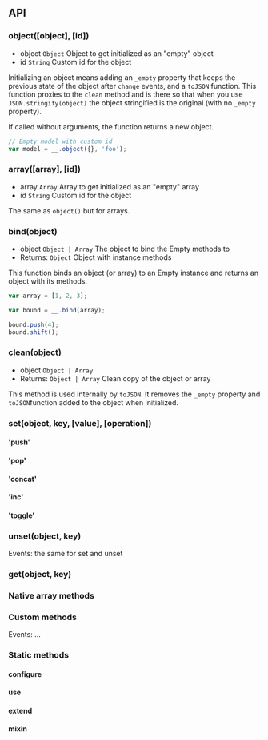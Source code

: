 ## API

### object([object], [id])

- object `Object` Object to get initialized as an "empty" object
- id `String` Custom id for the object

Initializing an object means adding an `_empty` property that keeps the previous state of the object after `change` events, and a `toJSON` function. This function proxies to the `clean` method and is there so that when you use `JSON.stringify(object)` the object stringified is the original (with no `_empty` property).

If called without arguments, the function returns a new object. 

```js
// Empty model with custom id
var model = __.object({}, 'foo');
```

### array([array], [id])

- array `Array` Array to get initialized as an "empty" array
- id `String` Custom id for the object

The same as `object()` but for arrays.

### bind(object)

- object `Object | Array` The object to bind the Empty methods to
- Returns: `Object` Object with instance methods

This function binds an object (or array) to an Empty instance and returns an object with its methods.

```js
var array = [1, 2, 3];

var bound = __.bind(array);

bound.push(4);
bound.shift();
```

### clean(object)

- object `Object | Array`
- Returns: `Object | Array` Clean copy of the object or array

This method is used internally by `toJSON`. It removes the `_empty` property and `toJSON`function added to the object when initialized.

### set(object, key, [value], [operation])

#### 'push'
#### 'pop'
#### 'concat'
#### 'inc'
#### 'toggle'

### unset(object, key)

Events: the same for set and unset

### get(object, key)

### Native array methods

### Custom methods

Events: …

### Static methods

#### configure
#### use
#### extend
#### mixin

```js

```